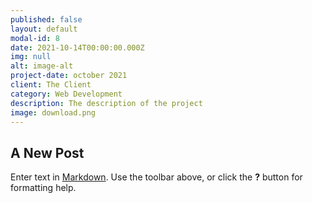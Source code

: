 ```yaml
---
published: false
layout: default
modal-id: 8
date: 2021-10-14T00:00:00.000Z
img: null
alt: image-alt
project-date: october 2021
client: The Client
category: Web Development
description: The description of the project
image: download.png
---
```

## A New Post


Enter text in [Markdown](http://daringfireball.net/projects/markdown/). Use the toolbar above, or click the **?** button for formatting help.
